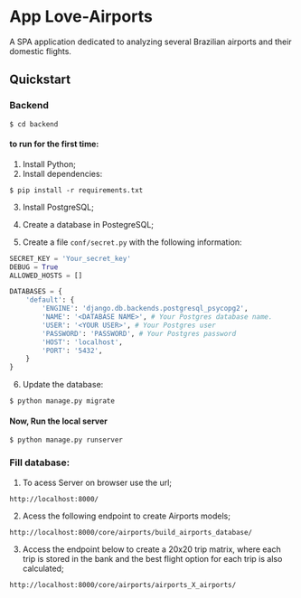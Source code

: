 # App Love-Airports
A SPA application dedicated to analyzing several Brazilian airports and their domestic flights.

## Quickstart

### Backend

```system
$ cd backend
```

#### to run for the first time:

1. Install Python;
2. Install dependencies:

```system
$ pip install -r requirements.txt
```

3. Install PostgreSQL;

4. Create a database in PostegreSQL;

5. Create a file `conf/secret.py` with the following information:

```python
SECRET_KEY = 'Your_secret_key'
DEBUG = True
ALLOWED_HOSTS = []

DATABASES = {
    'default': {
        'ENGINE': 'django.db.backends.postgresql_psycopg2',
        'NAME': '<DATABASE NAME>', # Your Postgres database name.
        'USER': '<YOUR USER>', # Your Postgres user
        'PASSWORD': 'PASSWORD', # Your Postgres password
        'HOST': 'localhost', 
        'PORT': '5432',
    }
}
```

6. Update the database:

```system
$ python manage.py migrate
```

#### Now, Run the local server

```system
$ python manage.py runserver
```
### Fill database:

1. To acess Server on browser use the url;
```
http://localhost:8000/
```

2. Acess the following endpoint to create Airports models;
```
http://localhost:8000/core/airports/build_airports_database/
```

3. Access the endpoint below to create a 20x20 trip matrix, where 
each trip is stored in the bank and the best flight option for each 
trip is also calculated;
```
http://localhost:8000/core/airports/airports_X_airports/
```
